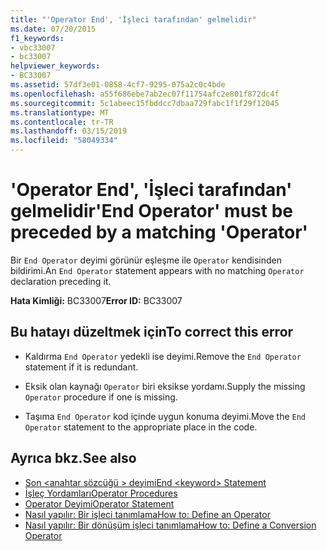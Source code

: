 ```yaml
---
title: "'Operator End', 'İşleci tarafından' gelmelidir"
ms.date: 07/20/2015
f1_keywords:
- vbc33007
- bc33007
helpviewer_keywords:
- BC33007
ms.assetid: 57df3e01-0858-4cf7-9295-075a2c0c4bde
ms.openlocfilehash: a55f686ebe7ab2ec07f11754afc2e801f872dc4f
ms.sourcegitcommit: 5c1abeec15fbddcc7dbaa729fabc1f1f29f12045
ms.translationtype: MT
ms.contentlocale: tr-TR
ms.lasthandoff: 03/15/2019
ms.locfileid: "58049334"
---
```

# <a name="end-operator-must-be-preceded-by-a-matching-operator"></a><span data-ttu-id="d872c-102">'Operator End', 'İşleci tarafından' gelmelidir</span><span class="sxs-lookup"><span data-stu-id="d872c-102">'End Operator' must be preceded by a matching 'Operator'</span></span>
<span data-ttu-id="d872c-103">Bir `End Operator` deyimi görünür eşleşme ile `Operator` kendisinden bildirimi.</span><span class="sxs-lookup"><span data-stu-id="d872c-103">An `End Operator` statement appears with no matching `Operator` declaration preceding it.</span></span>  
  
 <span data-ttu-id="d872c-104">**Hata Kimliği:** BC33007</span><span class="sxs-lookup"><span data-stu-id="d872c-104">**Error ID:** BC33007</span></span>  
  
## <a name="to-correct-this-error"></a><span data-ttu-id="d872c-105">Bu hatayı düzeltmek için</span><span class="sxs-lookup"><span data-stu-id="d872c-105">To correct this error</span></span>  
  
-   <span data-ttu-id="d872c-106">Kaldırma `End Operator` yedekli ise deyimi.</span><span class="sxs-lookup"><span data-stu-id="d872c-106">Remove the `End Operator` statement if it is redundant.</span></span>  
  
-   <span data-ttu-id="d872c-107">Eksik olan kaynağı `Operator` biri eksikse yordamı.</span><span class="sxs-lookup"><span data-stu-id="d872c-107">Supply the missing `Operator` procedure if one is missing.</span></span>  
  
-   <span data-ttu-id="d872c-108">Taşıma `End Operator` kod içinde uygun konuma deyimi.</span><span class="sxs-lookup"><span data-stu-id="d872c-108">Move the `End Operator` statement to the appropriate place in the code.</span></span>  
  
## <a name="see-also"></a><span data-ttu-id="d872c-109">Ayrıca bkz.</span><span class="sxs-lookup"><span data-stu-id="d872c-109">See also</span></span>

- [<span data-ttu-id="d872c-110">Son \<anahtar sözcüğü > deyimi</span><span class="sxs-lookup"><span data-stu-id="d872c-110">End \<keyword> Statement</span></span>](../../visual-basic/language-reference/statements/end-keyword-statement.md)
- [<span data-ttu-id="d872c-111">İşleç Yordamları</span><span class="sxs-lookup"><span data-stu-id="d872c-111">Operator Procedures</span></span>](../../visual-basic/programming-guide/language-features/procedures/operator-procedures.md)
- [<span data-ttu-id="d872c-112">Operator Deyimi</span><span class="sxs-lookup"><span data-stu-id="d872c-112">Operator Statement</span></span>](../../visual-basic/language-reference/statements/operator-statement.md)
- [<span data-ttu-id="d872c-113">Nasıl yapılır: Bir işleci tanımlama</span><span class="sxs-lookup"><span data-stu-id="d872c-113">How to: Define an Operator</span></span>](../../visual-basic/programming-guide/language-features/procedures/how-to-define-an-operator.md)
- [<span data-ttu-id="d872c-114">Nasıl yapılır: Bir dönüşüm işleci tanımlama</span><span class="sxs-lookup"><span data-stu-id="d872c-114">How to: Define a Conversion Operator</span></span>](../../visual-basic/programming-guide/language-features/procedures/how-to-define-a-conversion-operator.md)
